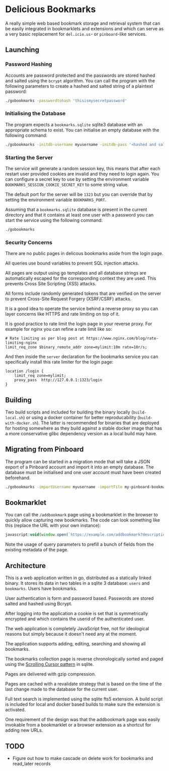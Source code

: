 # Delicious Bookmarks

A really simple web based bookmark storage and retrieval system that can be easily integrated in bookmarklets and extensions and which can serve as a very basic replacement for `del.icio.us`- or `pinboard`-like services.

## Launching

### Password Hashing

Accounts are password protected and the passwords are stored hashed and salted using the `bcrypt` algorithm. You can call the program with the following parameters to create a hashed and salted string of a plaintext password:

```bash
./gobookmarks -passwordtohash 'thisismysecretpassword'
```

### Initialising the Database

The program expects a `bookmarks.sqlite` sqlite3 database with an appropriate schema to exist. You can initialise an empty database with the following command:

```bash
./gobookmarks -initdb-username myusername -initdb-pass '<hashed and salted password as generated by -passwordtohash>'
```

### Starting the Server

The service will generate a random session key, this means that after each restart user provided cookies are invalid and they need to login again. You can configure a secret key to use by setting the environment variable `BOOKMARKS_SESSION_COOKIE_SECRET_KEY` to some string value.

The default port for the server will be `1323` but you can override that by setting the environment variable `BOOKMARKS_PORT`.

Assuming that a `bookmarks.sqlite` database is present in the current directory and that it contains at least one user with a password you can start the service using the following command:

```bash
./gobookmarks
```

### Security Concerns

There are no public pages in delicous bookmarks aside from the login page.

All queries use bound variables to prevent SQL injection attacks.

All pages are output using go templates and all database strings are automatically escaped for the corresponding context they are used. This prevents Cross Site Scripting (XSS) attacks.

All forms include randomly generated tokens that are verified on the server to prevent Cross-Site Request Forgery (XSRF/CSRF) attacks.

It is a good idea to operate the service behind a reverse proxy so you can layer concerns like HTTPS and rate limiting on top of it.

It is good practice to rate limit the login page in your reverse proxy. For example for nginx you can refine a rate limit like so:

```nginx
# Rate limiting as per blog post at https://www.nginx.com/blog/rate-limiting-nginx
limit_req_zone $binary_remote_addr zone=mylimit:10m rate=10r/s;
```

And then inside the `server` declaration for the bookmarks service you can specifically install this rate limiter for the login page:

```nginx
location /login {
    limit_req zone=mylimit;
    proxy_pass  http://127.0.0.1:1323/login
}
```

## Building

Two build scripts  and included for building the binary locally (`build-local.sh`) or using a docker container for better reproducability (`build-with-docker.sh`). The latter is recommended for binaries that are deployed for hosting somewhere as they build against a stable docker image that has a more conservative glibc dependency version as a local build may have.

## Migrating from Pinboard

The program can be started in a migration mode that will take a JSON export of a Pinboard account and import it into an empty database. The database must be initialised and one user account must have been created beforehand.

```bash
./gobookmarks -importUsername myusername -importFile my-pinboard-bookmarks.json
```

## Bookmarklet

You can call the `/addbookmark` page using a bookmarklet in the browser to quickly allow capturing new bookmarks. The code can look something like this (replace the URL with your own instance):

```js
javascript:void(window.open(`https://example.com/addbookmark?description=${encodeURIComponent(document.querySelector('meta[name="description"]')?.content  ?? document.querySelector('meta[name="twitter:description"]')?.content ?? "")}&title=${encodeURIComponent(document.title)}&url=${encodeURIComponent(location.href)}`,'Save Bookmark', 'width=700,height=500,left=0,top=0,resizable=yes,toolbar=no,location=no,scrollbars=yes,status=no,menubar=no'));
```

Note the usage of query parameters to prefill a bunch of fields from the existing metadata of the page.

## Architecture

This is a web application written in go, distributed as a statically linked binary. It stores its data in two tables in a sqlite 3 database: `users` and `bookmarks`. Users have bookmarks.

User authentication is form and password based. Passwords are stored salted and hashed using Bcrypt.

After logging into the application a cookie is set that is symmetrically encrypted and which contains the userid of the authenticated user.

The web application is completely JavaScript free, not for ideological reasons but simply because it doesn't need any at the moment.

The application supports adding, editing, searching and showing all bookmarks.

The bookmarks collection page is reverse chronologically sorted and paged using the [Scrolling Cursor pattern](https://www2.sqlite.org/cvstrac/wiki?p=ScrollingCursor) in sqlite.

Pages are delivered with gzip compression.

Pages are cached with a revalidate strategy that is based on the time of the last change made to the database for the current user.

Full text search is implemented using the sqlite fts5 extension. A build script is included for local and docker based builds to make sure the extension is activated.

One requirement of the design was that the addbookmark page was easily invokable from a bookmarklet or a browser extension as a shortcut for adding new URLs.

## TODO

- Figure out how to make cascade on delete work for bookmarks and read_later records
